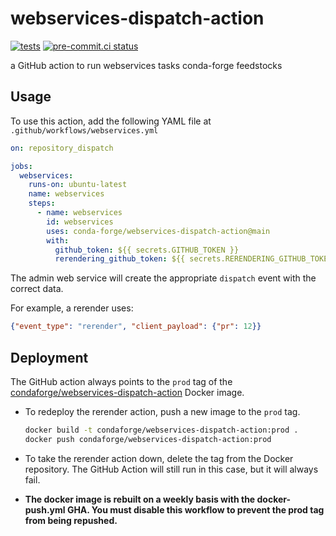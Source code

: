 # webservices-dispatch-action
[![tests](https://github.com/conda-forge/webservices-dispatch-action/actions/workflows/tests.yml/badge.svg)](https://github.com/conda-forge/webservices-dispatch-action/actions/workflows/tests.yml) [![pre-commit.ci status](https://results.pre-commit.ci/badge/github/conda-forge/webservices-dispatch-action/main.svg)](https://results.pre-commit.ci/latest/github/conda-forge/webservices-dispatch-action/main)

a GitHub action to run webservices tasks conda-forge feedstocks

## Usage

To use this action, add the following YAML file at `.github/workflows/webservices.yml`

```yaml
on: repository_dispatch

jobs:
  webservices:
    runs-on: ubuntu-latest
    name: webservices
    steps:
      - name: webservices
        id: webservices
        uses: conda-forge/webservices-dispatch-action@main
        with:
          github_token: ${{ secrets.GITHUB_TOKEN }}
          rerendering_github_token: ${{ secrets.RERENDERING_GITHUB_TOKEN }}
```

The admin web service will create the appropriate `dispatch` event with the
correct data.

For example, a rerender uses:

```json
{"event_type": "rerender", "client_payload": {"pr": 12}}
```

## Deployment

The GitHub action always points to the `prod` tag of the
[condaforge/webservices-dispatch-action](https://hub.docker.com/repository/docker/condaforge/webservices-dispatch-action)
Docker image.

 - To redeploy the rerender action, push a new image to the `prod` tag.

   ```bash
   docker build -t condaforge/webservices-dispatch-action:prod .
   docker push condaforge/webservices-dispatch-action:prod
   ```

 - To take the rerender action down, delete the tag from the Docker repository.
   The GitHub Action will still run in this case, but it will always fail.

 - **The docker image is rebuilt on a weekly basis with the docker-push.yml GHA. You must disable this
   workflow to prevent the prod tag from being repushed.**
